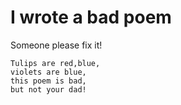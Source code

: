 # I wrote a bad poem
Someone please fix it!

    Tulips are red,blue,
    violets are blue,
    this poem is bad,
    but not your dad!
